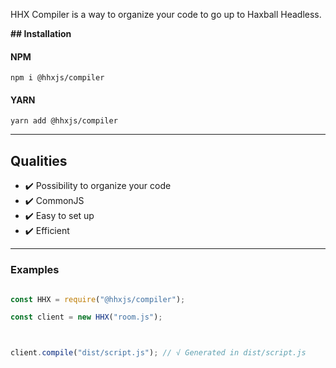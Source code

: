 HHX Compiler is a way to organize your code to go up to Haxball Headless.



**## Installation**

#### NPM

```
npm i @hhxjs/compiler
```

#### YARN

```
yarn add @hhxjs/compiler
```

-----

## Qualities

- ✔️ Possibility to organize your code
- ✔️ CommonJS
- ✔️ Easy to set up
- ✔️ Efficient

----

### Examples



```js

const HHX = require("@hhxjs/compiler");

const client = new HHX("room.js");



client.compile("dist/script.js"); // √ Generated in dist/script.js

```